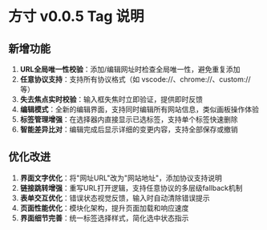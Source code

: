 # 方寸 v0.0.5 Tag 说明

## 新增功能
1. **URL全局唯一性校验**：添加/编辑网址时检查全局唯一性，避免重复添加
2. **任意协议支持**：支持所有协议格式（如 vscode://、chrome://、custom:// 等）
3. **失去焦点实时校验**：输入框失焦时立即验证，提供即时反馈
4. **编辑模式**：全新的编辑界面，支持同时编辑所有网站信息，类似画板操作体验
5. **标签管理增强**：在选择器内直接显示已选标签，支持单个标签快速删除
6. **智能差异比对**：编辑完成后显示详细的变更内容，支持全部保存或撤销

## 优化改进
1. **界面文字优化**：将"网址URL"改为"网站地址"，添加协议支持说明
2. **链接跳转增强**：重写URL打开逻辑，支持任意协议的多层级fallback机制
3. **表单交互优化**：错误状态视觉反馈，输入时自动清除错误提示
4. **页面性能优化**：模块化架构，提升页面加载和响应速度
5. **界面细节完善**：统一标签选择样式，简化选中状态指示 
